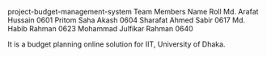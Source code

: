 project-budget-management-system Team MembersName                      RollMd. Arafat Hussain        0601Pritom Saha Akash         0604Sharafat Ahmed Sabir      0617Md. Habib Rahman          0623Mohammad Julfikar Rahman  0640It is a budget planning online solution for IIT, University of Dhaka.
